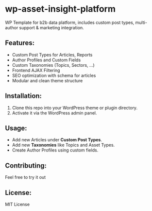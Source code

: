 # wp-asset-insight-platform
WP Template for b2b data platform, includes custom post types, multi-author support &amp; marketing integration.

## Features:
- Custom Post Types for Articles, Reports
- Author Profiles and Custom Fields
- Custom Taxonomies (Topics, Sectors, ...)
- Frontend AJAX Filtering
- SEO optimization with schema for articles
- Modular and clean theme structure

## Installation:
1. Clone this repo into your WordPress theme or plugin directory.
2. Activate it via the WordPress admin panel.

## Usage:
- Add new Articles under **Custom Post Types**.
- Add new **Taxonomies** like Topics and Asset Types.
- Create Author Profiles using custom fields.

## Contributing:
Feel free to try it out

## License:
MIT License
